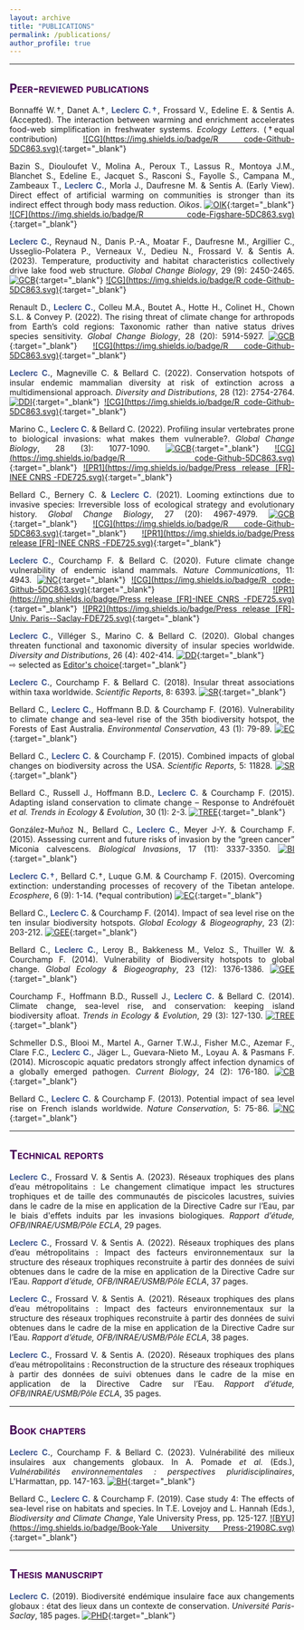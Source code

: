 ```yaml
---
layout: archive
title: "PUBLICATIONS"
permalink: /publications/
author_profile: true
---
```

<style> body {text-align: justify} </style> <!-- Justify text. -->

------

## <span style="font-variant:small-caps;"><span style="color:#440154">**Peer-reviewed publications**</span></span>

Bonnaffé W.†, Danet A.†, <span style="color:#3B528B">**Leclerc C.†**</span>, Frossard V., Edeline E. & Sentis A. (Accepted). The interaction between warming and enrichment accelerates food-web simplification in freshwater systems. *Ecology Letters*. (†equal contribution) [![CG](https://img.shields.io/badge/R code-Github-5DC863.svg)](https://github.com/CamilleLeclerc/FoodWebsLakeStream/releases/tag/v3.0){:target="_blank"} <br>

Bazin S., Diouloufet V., Molina A., Peroux T., Lassus R., Montoya J.M., Blanchet S., Edeline E., Jacquet S., Rasconi S., Fayolle S., Campana M., Zambeaux T., <span style="color:#3B528B">**Leclerc C.**</span>, Morla J., Daufresne M. & Sentis A. (Early View). Direct effect of artificial warming on communities is stronger than its indirect effect through body mass reduction. *Oikos*.  [![OIK](https://img.shields.io/badge/DOI-10.1111/oik.10561-21908C.svg)](https://doi.org/10.1111/oik.10561){:target="_blank"} [![CF](https://img.shields.io/badge/R code-Figshare-5DC863.svg)](https://doi.org/10.6084/m9.figshare.23925291.v14){:target="_blank"} <br>

<span style="color:#3B528B">**Leclerc C.**</span>, Reynaud N., Danis P.-A., Moatar F., Daufresne M., Argillier C., Usseglio-Polatera P., Verneaux V., Dedieu N., Frossard V. & Sentis A. (2023). Temperature, productivity and habitat characteristics collectively drive lake food web structure. *Global Change Biology*, 29 (9): 2450-2465. [![GCB](https://img.shields.io/badge/DOI-10.1111/gcb.16642-21908C.svg)](https://doi.org/10.1111/gcb.16642){:target="_blank"} [![CG](https://img.shields.io/badge/R code-Github-5DC863.svg)](https://github.com/CamilleLeclerc/FoodWebs-EnvironmentalVariables/releases/tag/v1.0){:target="_blank"} <br>

Renault D., <span style="color:#3B528B">**Leclerc C.**</span>, Colleu M.A., Boutet A., Hotte H., Colinet H., Chown S.L. & Convey P. (2022). The rising threat of climate change for arthropods from Earth’s cold regions: Taxonomic rather than native status drives species sensitivity. *Global Change Biology*, 28 (20): 5914-5927. [![GCB](https://img.shields.io/badge/DOI-10.1111/gcb.16338-21908C.svg)](https://doi.org/10.1111/gcb.16338){:target="_blank"} [![CG](https://img.shields.io/badge/R code-Github-5DC863.svg)](https://github.com/CamilleLeclerc/SensitivitySubantarcticInvertebratesWarming/tree/v1.0){:target="_blank"} <br>

<span style="color:#3B528B">**Leclerc C.**</span>, Magneville C. & Bellard C. (2022). Conservation hotspots of insular endemic mammalian diversity at risk of extinction across a multidimensional approach. *Diversity and Distributions*, 28 (12): 2754-2764. [![DDI](https://img.shields.io/badge/DOI-10.1111/ddi.13441-21908C.svg)](https://doi.org/10.1111/ddi.13441){:target="_blank"} [![CG](https://img.shields.io/badge/R code-Github-5DC863.svg)](https://github.com/CamilleLeclerc/InsularHotspotsMultifacetedDiversity/tree/v1.0){:target="_blank"} <br>

Marino C., <span style="color:#3B528B">**Leclerc C.**</span> & Bellard C. (2022). Profiling insular vertebrates prone to biological invasions: what makes them vulnerable?. *Global Change Biology*, 28 (3): 1077-1090. [![GCB](https://img.shields.io/badge/DOI-10.1111/gcb.15941-21908C.svg)](https://doi.org/10.1111/gcb.15941){:target="_blank"} [![CG](https://img.shields.io/badge/R code-Github-5DC863.svg)](https://github.com/claramarino/FD_IAS_threatened_tetrapods/tree/v1.0){:target="_blank"} [![PR1](https://img.shields.io/badge/Press release [FR]-INEE CNRS -FDE725.svg)](https://www.inee.cnrs.fr/fr/cnrsinfo/dresser-le-portrait-des-especes-menacees-par-les-invasions-biologiques-quest-ce-qui-en){:target="_blank"} <br>

Bellard C., Bernery C. & <span style="color:#3B528B">**Leclerc C.**</span> (2021). Looming extinctions due to invasive species: Irreversible loss of ecological strategy and evolutionary history. *Global Change Biology*, 27 (20): 4967-4979. [![GCB](https://img.shields.io/badge/DOI-10.1111/gcb.15771-21908C.svg)](https://doi.org/10.1111/gcb.15771){:target="_blank"} [![CG](https://img.shields.io/badge/R code-Github-5DC863.svg)](https://github.com/cbellard/FDPD_IAST){:target="_blank"} [![PR1](https://img.shields.io/badge/Press release [FR]-INEE CNRS -FDE725.svg)](http://www.cnrs.fr/fr/la-diversite-des-oiseaux-et-des-mammiferes-se-rarefie-avec-les-invasions-biologiques){:target="_blank"}<br>

<span style="color:#3B528B">**Leclerc C.**</span>, Courchamp F. & Bellard C. (2020). Future climate change vulnerability of endemic island mammals. *Nature Communications*, 11: 4943. [![NC](https://img.shields.io/badge/DOI-10.1038/s41467--020--18740--x-21908C.svg)](https://doi.org/10.1038/s41467-020-18740-x){:target="_blank"} [![CG](https://img.shields.io/badge/R code-Github-5DC863.svg)](https://github.com/CamilleLeclerc/Vulnerability){:target="_blank"} [![PR1](https://img.shields.io/badge/Press release [FR]-INEE CNRS -FDE725.svg)](https://inee.cnrs.fr/fr/cnrsinfo/le-changement-climatique-menace-les-ecosystemes-insulaires-et-leur-biodiversite-unique){:target="_blank"} [![PR2](https://img.shields.io/badge/Press release [FR]-Univ. Paris--Saclay-FDE725.svg)](https://www.universite-paris-saclay.fr/actualites/vers-une-extinction-despeces-dans-les-iles-du-pacifique-cause-du-changement-climatique){:target="_blank"}<br>

<span style="color:#3B528B">**Leclerc C.**</span>, Villéger S., Marino C. & Bellard C. (2020). Global changes threaten functional and taxonomic diversity of insular species worldwide. *Diversity and Distributions*, 26 (4): 402-414. [![DD](https://img.shields.io/badge/DOI-10.1111/ddi.13024-21908C.svg)](https://doi.org/10.1111/ddi.13024){:target="_blank"}<br>
⇨ selected as [Editor's choice](https://onlinelibrary.wiley.com/toc/14724642/2020/26/4){:target="_blank"}<br>

<span style="color:#3B528B">**Leclerc C.**</span>, Courchamp F. & Bellard C. (2018). Insular threat associations within taxa worldwide. *Scientific Reports*, 8: 6393. [![SR](https://img.shields.io/badge/DOI-10.1038/s41598--018--24733--0-21908C.svg)](https://doi.org/10.1038/s41598-018-24733-0){:target="_blank"}<br>

Bellard C., <span style="color:#3B528B">**Leclerc C.**</span>, Hoffmann B.D. & Courchamp F. (2016). Vulnerability to climate change and sea-level rise of the 35th biodiversity hotspot, the Forests of East Australia. *Environmental Conservation*, 43 (1): 79-89. [![EC](https://img.shields.io/badge/DOI-10.1017/S037689291500020X-21908C.svg)](https://doi.org/10.1017/S037689291500020X){:target="_blank"}<br>

Bellard C., <span style="color:#3B528B">**Leclerc C.**</span> & Courchamp F. (2015). Combined impacts of global changes on biodiversity across the USA. *Scientific Reports*, 5: 11828. [![SR](https://img.shields.io/badge/DOI-10.1038/srep11828-21908C.svg)](https://doi.org/10.1038/srep11828){:target="_blank"}<br>

Bellard C., Russell J., Hoffmann B.D., <span style="color:#3B528B">**Leclerc C.**</span> & Courchamp F. (2015). Adapting island conservation to climate change – Response to Andréfouët *et al.* *Trends in Ecology & Evolution*, 30 (1): 2-3. [![TREE](https://img.shields.io/badge/DOI-10.1016/j.tree.2014.11.003-21908C.svg)](https://doi.org/10.1016/j.tree.2014.11.003){:target="_blank"}<br>

González-Muñoz N., Bellard C., <span style="color:#3B528B">**Leclerc C.**</span>, Meyer J-Y. & Courchamp F. (2015). Assessing current and future risks of invasion by the “green cancer” Miconia calvescens. *Biological Invasions*, 17 (11): 3337-3350. [![BI](https://img.shields.io/badge/DOI-10.1007/s10530--015--0960--x-21908C.svg)](https://doi.org/10.1007/s10530-015-0960-x){:target="_blank"}<br>

<span style="color:#3B528B">**Leclerc C.†**</span>, Bellard C.†, Luque G.M. & Courchamp F. (2015). Overcoming extinction: understanding processes of recovery of the Tibetan antelope. *Ecosphere*, 6 (9): 1-14. (†equal contribution) [![EC](https://img.shields.io/badge/DOI-10.1890/ES15--00049.1-21908C.svg)](https://doi.org/10.1890/ES15-00049.1){:target="_blank"}<br>

Bellard C., <span style="color:#3B528B">**Leclerc C.**</span> & Courchamp F. (2014). Impact of sea level rise on the ten insular biodiversity hotspots. *Global Ecology & Biogeography*, 23 (2): 203-212.  [![GEE](https://img.shields.io/badge/DOI-10.1111/geb.12093-21908C.svg)](https://doi.org/10.1111/geb.12093){:target="_blank"}<br>

Bellard C., <span style="color:#3B528B">**Leclerc C.**</span>, Leroy B., Bakkeness M., Veloz S., Thuiller W. & Courchamp F. (2014). Vulnerability of Biodiversity hotspots to global change. *Global Ecology & Biogeography*, 23 (12): 1376-1386. [![GEE](https://img.shields.io/badge/DOI-10.1111/geb.12228-21908C.svg)](https://doi.org/10.1111/geb.12228){:target="_blank"}<br>

Courchamp F., Hoffmann B.D., Russell J., <span style="color:#3B528B">**Leclerc C.**</span> & Bellard C. (2014). Climate change, sea-level rise, and conservation: keeping island biodiversity afloat. *Trends in Ecology & Evolution*, 29 (3): 127-130. [![TREE](https://img.shields.io/badge/DOI-10.1016/j.tree.2014.01.001-21908C.svg)](https://doi.org/10.1016/j.tree.2014.01.001){:target="_blank"}<br>

Schmeller D.S., Blooi M., Martel A., Garner T.W.J., Fisher M.C., Azemar F., Clare F.C., <span style="color:#3B528B">**Leclerc C.**</span>, Jäger L., Guevara-Nieto M., Loyau A. & Pasmans F. (2014). Microscopic aquatic predators strongly affect infection dynamics of a globally emerged pathogen. *Current Biology*, 24 (2): 176-180. [![CB](https://img.shields.io/badge/DOI-10.1016/j.cub.2013.11.032-21908C.svg)](https://doi.org/10.1016/j.cub.2013.11.032){:target="_blank"}<br>

Bellard C., <span style="color:#3B528B">**Leclerc C.**</span> & Courchamp F. (2013). Potential impact of sea level rise on French islands worldwide. *Nature Conservation*, 5: 75-86.  [![NC](https://img.shields.io/badge/DOI-10.3897/natureconservation.5.5533-21908C.svg)](https://doi.org/10.3897/natureconservation.5.5533){:target="_blank"}<br>

------

## <span style="font-variant:small-caps;"><span style="color:#440154">**Technical reports**</span></span>

<span style="color:#3B528B">**Leclerc C.**</span>, Frossard V. & Sentis A. (2023). Réseaux trophiques des plans d’eau métropolitains : Le changement climatique impact les structures trophiques et de taille des communautés de piscicoles lacustres, suivies dans le cadre de la mise en application de la Directive Cadre sur l’Eau, par le biais d'effets induits par les invasions biologiques. *Rapport d’étude, OFB/INRAE/USMB/Pôle ECLA*, 29 pages.<br>

<span style="color:#3B528B">**Leclerc C.**</span>, Frossard V. & Sentis A. (2022). Réseaux trophiques des plans d’eau métropolitains : Impact des facteurs environnementaux sur la structure des réseaux trophiques reconstruite à partir des données de suivi obtenues dans le cadre de la mise en application de la Directive Cadre sur l’Eau. *Rapport d’étude, OFB/INRAE/USMB/Pôle ECLA*, 37 pages.<br>

<span style="color:#3B528B">**Leclerc C.**</span>, Frossard V. & Sentis A. (2021). Réseaux trophiques des plans d’eau métropolitains : Impact des facteurs environnementaux sur la structure des réseaux trophiques reconstruite à partir des données de suivi obtenues dans le cadre de la mise en application de la Directive Cadre sur l’Eau. *Rapport d’étude, OFB/INRAE/USMB/Pôle ECLA*, 38 pages.<br>

<span style="color:#3B528B">**Leclerc C.**</span>, Frossard V. & Sentis A. (2020). Réseaux trophiques des plans d’eau métropolitains : Reconstruction de la structure des réseaux trophiques à partir des données de suivi obtenues dans le cadre de la mise en application de la Directive Cadre sur l’Eau. *Rapport d’étude, OFB/INRAE/USMB/Pôle ECLA*, 35 pages.<br>

------

## <span style="font-variant:small-caps;"><span style="color:#440154">**Book chapters**</span></span>

<span style="color:#3B528B">**Leclerc C.**</span>, Courchamp F. & Bellard C. (2023). Vulnérabilité des milieux insulaires aux changements globaux. In A. Pomade *et al.* (Eds.), *Vulnérabilités environnementales : perspectives pluridisciplinaires*, L'Harmattan, pp. 147-163. [![BH](https://img.shields.io/badge/Book-L'Harmattan-21908C.svg)](https://www.editions-harmattan.fr/livre-vulnerabilite_s_environnementale_s_perspectives_pluridisciplinaires_rahma_bentirou_mathlouthi_adelie_pomade_sylvia_becerra-9782140344763-76799.html){:target="_blank"}<br>

Bellard C., <span style="color:#3B528B">**Leclerc C.**</span> & Courchamp F. (2019). Case study 4: The effects of sea-level rise on habitats and species. In T.E. Lovejoy and L. Hannah (Eds.), *Biodiversity and Climate Change*, Yale University Press, pp. 125-127. [![BYU](https://img.shields.io/badge/Book-Yale University Press-21908C.svg)](https://yalebooks.yale.edu/book/9780300206111/biodiversity-and-climate-change/){:target="_blank"}<br>

------

## <span style="font-variant:small-caps;"><span style="color:#440154">**Thesis manuscript**</span></span>

<span style="color:#3B528B">**Leclerc C.**</span> (2019). Biodiversité endémique insulaire face aux changements globaux : état des lieux dans un contexte de conservation. *Université Paris-Saclay*, 185 pages. [![PHD](https://img.shields.io/badge/theses.fr-2019SACLS507-21908C.svg)](http://theses.fr/2019SACLS507){:target="_blank"}<br>
